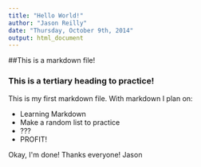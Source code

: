 ```yaml
---
title: "Hello World!"
author: "Jason Reilly"
date: "Thursday, October 9th, 2014"
output: html_document
---
```


##This is a markdown file!
### This is a tertiary heading to practice!

This is my first markdown file. With markdown I plan on:

* Learning Markdown
* Make a random list to practice
* ???
* PROFIT!

Okay, I'm done! Thanks everyone!
Jason

